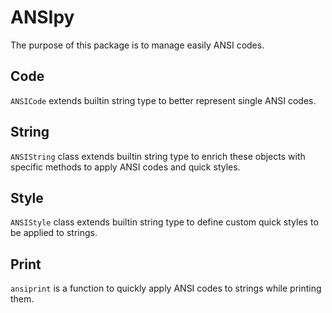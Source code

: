 # ANSIpy
The purpose of this package is to manage easily ANSI codes.

## Code
`ANSICode` extends builtin string type to better represent single ANSI codes.

## String
`ANSIString` class extends builtin string type to enrich these objects with specific methods to apply ANSI codes and quick styles.

## Style
`ANSIStyle` class extends builtin string type to define custom quick styles to be applied to strings.

## Print
`ansiprint` is a function to quickly apply ANSI codes to strings while printing them.